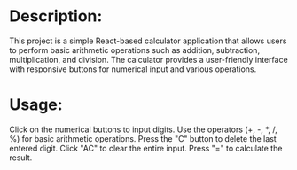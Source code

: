 # Description:
This project is a simple React-based calculator application that allows users to perform basic arithmetic operations such as addition, subtraction, multiplication, and division. The calculator provides a user-friendly interface with responsive buttons for numerical input and various operations.

 # Usage:

Click on the numerical buttons to input digits.
Use the operators (+, -, *, /, %) for basic arithmetic operations.
Press the "C" button to delete the last entered digit.
Click "AC" to clear the entire input.
Press "=" to calculate the result.
